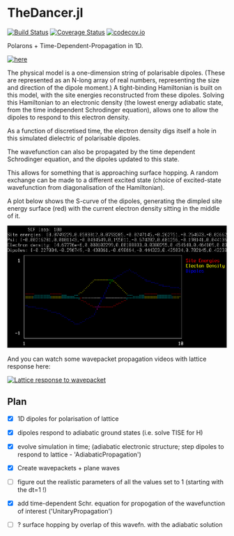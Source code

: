 # TheDancer.jl 

[![Build
Status](https://travis-ci.org/jarvist/TheDancer.jl.svg?branch=master)](https://travis-ci.org/jarvist/TheDancer.jl)
[![Coverage
Status](https://coveralls.io/repos/jarvist/TheDancer.jl/badge.svg?branch=master&service=github)](https://coveralls.io/github/jarvist/TheDancer.jl?branch=master)
[![codecov.io](http://codecov.io/github/jarvist/TheDancer.jl/coverage.svg?branch=master)](http://codecov.io/github/jarvist/TheDancer.jl?branch=master)

Polarons + Time-Dependent-Propagation in 1D. 

[![here](https://img.shields.io/badge/docs-latest-blue.svg)](https://jarvist.github.io/TheDancer.jl/)

The physical model is a one-dimension string of polarisable dipoles. 
(These are represented as an N-long array of real numbers, representing the
size and direction of the dipole moment.) 
A tight-binding Hamiltonian is built on this model, with the site energies
reconstructed from these dipoles. 
Solving this Hamiltonian to an electronic density (the lowest energy adiabatic
state, from the time independent Schrodinger equation), allows one to allow the
dipoles to respond to this electron density. 

As a function of discretised time, the electron density digs itself a hole in
this simulated dielectric of polarisable dipoles. 

The wavefunction can also be propagated by the time dependent Schrodinger
equation, and the dipoles updated to this state. 

This allows for something that is approaching surface hopping. 
A random exchange can be made to a different excited state (choice of
excited-state wavefunction from diagonalisation of the Hamiltonian).

A plot below shows the S-curve of the dipoles, generating the dimpled site energy surface (red) with the current electron density sitting in the middle of it.

![Screenshot](screenshot.png)

And you can watch some wavepacket propagation videos with lattice response here:

[![Lattice response to wavepacket](https://img.youtube.com/vi/3U_zD0kL460/0.jpg)](https://www.youtube.com/watch?v=3U_zD0kL460)

## Plan
- [x] 1D dipoles for polarisation of lattice
- [x] dipoles respond to adiabatic ground states (i.e. solve TISE for H)
- [x] evolve simulation in time; (adiabatic electronic structure; step dipoles
  to respond to lattice - 'AdiabaticPropagation')
- [x] Create wavepackets + plane waves
- [ ] figure out the realistic parameters of all the values set to 1 (starting with the dt=1 !)
- [x] add time-dependent Schr. equation for propogation of the wavefunction of interest ('UnitaryPropagation')
- [ ] ? surface hopping by overlap of this wavefn. with the adiabatic solution


